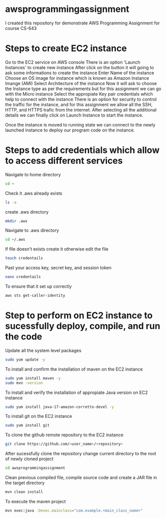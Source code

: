 # awsprogrammingassignment
I created this repository for demonstrate AWS Programming Assignment for course CS-643

# Steps to create EC2 instance
Go to the EC2 service on AWS console
There is an option 'Launch Instances' to create new instance
After click on the button it will going to ask some informations to create the instance
    Enter Name of the instance
    Choose an OS image for instance which is known as Amazon Instance Imange (AMI)
    Select Architecture of the instance
    Now it will ask to choose the Instance type as per the requirements but for this assignment we can go with the Micro instance
    Select the appropiate Key pair credentials which help to connect with the instance
    There is an option for security to control the traffic for the instance, and for this assignment we allow all the SSH, HTTP, and HTTPS trafic from the internet.
    After selecting all the additional details we can finally click on Launch Instance to start the instance.

Once the instance is moved to running state we can connect to the newly launched instance to deploy our program code on the instance.

# Steps to add credentials which allow to access different services 
Navigate to home directory
``` bash
cd ~    
```
Check it .aws already exists
``` bash
ls -a   
```
create .aws directory
``` bash
mkdir .aws     
```
Navigate to .aws directory
``` bash
cd ~/.aws      
```
If file doesn't exists create it otherwise edit the file
``` bash
touch credentails     
```
Past your access key, secret key, and session token
``` bash
nano credentails      
```
To ensure that it set up correctly
``` bash
aws sts get-caller-identity     
```

# Step to perform on EC2 instance to sucessfully deploy, compile, and run the code
Update all the system level packages
```bash
sudo yum update -y
```

To install and confirm the installation of maven on the EC2 instance
```bash
sudo yum install maven -y
sudo mvn -version
```

To install and verify the installation of appropiate Java version on EC2 instance
```bash
sudo yum install java-17-amazon-corretto-devel -y
```

To install git on the EC2 instance
```bash
sudo yum install git 
```

To clone the github remote repository to the EC2 instance
```bash
git clone https://github.com/<user_name>/<repository>
```

After sucessfully clone the repository change current directory to the root of newly cloned project
```bash
cd awsprogrammingassignment
```

Clean previous compiled file, compile source code and create a JAR file in the target directory
```bash
mvn clean install
```

To execute the maven project
```bash
mvn exec:java -Dexec.mainclass="com.example.<main_class_name>"
```